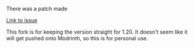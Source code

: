 There was a patch made

[Link to issue](https://github.com/quiqueck/wunderreich/commit/4c5f324e0a9c2ff1df0171746d402448d7c08cfd)

This fork is for keeping the version straight for 1.20. It doesn't seem like it will get pushed onto Modrinth, so this is for personal use.
